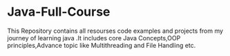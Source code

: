 # Java-Full-Course
This Repository contains all resourses code examples and projects from my journey of learning java .It includes core Java Concepts,OOP principles,Advance topic like Multithreading and File Handling etc.
